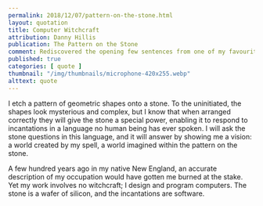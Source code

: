 ```yaml
---
permalink: 2018/12/07/pattern-on-the-stone.html
layout: quotation
title: Computer Witchcraft
attribution: Danny Hillis
publication: The Pattern on the Stone
comment: Rediscovered the opening few sentences from one of my favourite books
published: true
categories: [ quote ]
thumbnail: "/img/thumbnails/microphone-420x255.webp"
alttext: quote
---
```


I etch a pattern of geometric shapes onto a stone. To the uninitiated, the shapes look 
mysterious and complex, but I know that when arranged correctly they will give the stone a 
special power, enabling it to respond to incantations in a language no human being has ever spoken.
I will ask the stone questions in this language, and it will answer by showing me a vision: a world 
created by my spell, a world imagined within the pattern on the stone.

A few hundred years ago in my native New England, an accurate description of my occupation would
have gotten me burned at the stake. Yet my work involves no witchcraft; I design and program computers. 
The stone is a wafer of silicon, and the incantations are software.
